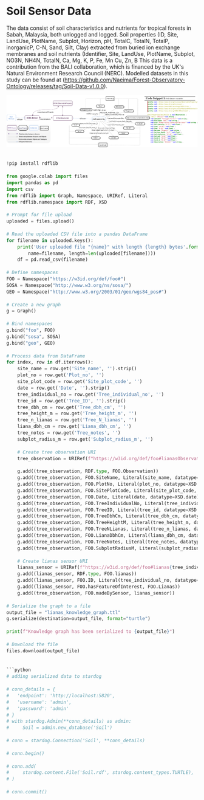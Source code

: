 
# Soil Sensor Data

 The data consist of soil characteristics and nutrients for tropical forests in Sabah, Malaysia, both unlogged and logged. Soil properties (ID, Site, LandUse, PlotName, Subplot, Horizon, pH, TotalC, TotalN, TotalP, inorganicP, C-N, Sand, Silt, Clay) extracted from buried ion exchange membranes and soil nutrients (Identifier, Site, LandUse, PlotName, Subplot, NO3N, NH4N, TotalN, Ca, Mg, K, P, Fe, Mn Cu, Zn, B This data is a contribution from the BALI collaboration, which is financed by the UK's Natural Environment Research Council (NERC).
Modelled datasets in this study can be found at (https://github.com/Naeima/Forest-Observatory-Ontology/releases/tag/Soil-Data-v1.0.0).

![Soil Sensor Data](/img/soil.png)

```python

!pip install rdflib

from google.colab import files
import pandas as pd
import csv
from rdflib import Graph, Namespace, URIRef, Literal
from rdflib.namespace import RDF, XSD

# Prompt for file upload
uploaded = files.upload()

# Read the uploaded CSV file into a pandas DataFrame
for filename in uploaded.keys():
    print('User uploaded file "{name}" with length {length} bytes'.format(
        name=filename, length=len(uploaded[filename])))
    df = pd.read_csv(filename)

# Define namespaces
FOO = Namespace("https://w3id.org/def/foo#")
SOSA = Namespace("http://www.w3.org/ns/sosa/")
GEO = Namespace("http://www.w3.org/2003/01/geo/wgs84_pos#")

# Create a new graph
g = Graph()

# Bind namespaces
g.bind("foo", FOO)
g.bind("sosa", SOSA)
g.bind("geo", GEO)

# Process data from DataFrame
for index, row in df.iterrows():
    site_name = row.get('Site_name', '').strip()
    plot_no = row.get('Plot_no', '')
    site_plot_code = row.get('Site_plot_code', '')
    date = row.get('Date', '').strip()
    tree_individual_no = row.get('Tree_individual_no', '')
    tree_id = row.get('Tree_ID', '').strip()
    tree_dbh_cm = row.get('Tree_dbh_cm', '')
    tree_height_m = row.get('Tree_height_m', '')
    tree_n_lianas = row.get('Tree_N_lianas', '')
    liana_dbh_cm = row.get('Liana_dbh_cm', '')
    tree_notes = row.get('Tree_notes', '')
    subplot_radius_m = row.get('Subplot_radius_m', '')

    # Create tree observation URI
    tree_observation = URIRef(f"https://w3id.org/def/foo#lianasObservation{tree_individual_no}")

    g.add((tree_observation, RDF.type, FOO.Observation))
    g.add((tree_observation, FOO.SiteName, Literal(site_name, datatype=XSD.string)))
    g.add((tree_observation, FOO.PlotNo, Literal(plot_no, datatype=XSD.integer)))
    g.add((tree_observation, FOO.SitePlotCode, Literal(site_plot_code, datatype=XSD.string)))
    g.add((tree_observation, FOO.Date, Literal(date, datatype=XSD.date)))
    g.add((tree_observation, FOO.TreeIndividualNo, Literal(tree_individual_no, datatype=XSD.integer)))
    g.add((tree_observation, FOO.TreeID, Literal(tree_id, datatype=XSD.string)))
    g.add((tree_observation, FOO.TreeDbhCm, Literal(tree_dbh_cm, datatype=XSD.double)))
    g.add((tree_observation, FOO.TreeHeightM, Literal(tree_height_m, datatype=XSD.double)))
    g.add((tree_observation, FOO.TreeNLianas, Literal(tree_n_lianas, datatype=XSD.integer)))
    g.add((tree_observation, FOO.LianaDbhCm, Literal(liana_dbh_cm, datatype=XSD.double)))
    g.add((tree_observation, FOO.TreeNotes, Literal(tree_notes, datatype=XSD.string)))
    g.add((tree_observation, FOO.SubplotRadiusM, Literal(subplot_radius_m, datatype=XSD.double)))

    # Create lianas sensor URI
    lianas_sensor = URIRef(f"https://w3id.org/def/foo#lianas{tree_individual_no}")
    g.add((lianas_sensor, RDF.type, FOO.lianas))
    g.add((lianas_sensor, FOO.ID, Literal(tree_individual_no, datatype=XSD.string)))
    g.add((lianas_sensor, FOO.hasFeatureOfInterest, FOO.Lianas))
    g.add((tree_observation, FOO.madeBySensor, lianas_sensor))

# Serialize the graph to a file
output_file = "lianas_knowledge_graph.ttl"
g.serialize(destination=output_file, format="turtle")

print(f"Knowledge graph has been serialized to {output_file}")

# Download the file
files.download(output_file)


```python
# adding serialized data to stardog 

# conn_details = {
#   'endpoint': 'http://localhost:5820',
#   'username': 'admin',
#   'password': 'admin'
# }
# with stardog.Admin(**conn_details) as admin:
#     Soil = admin.new_database('Soil')

# conn = stardog.Connection('Soil', **conn_details)

# conn.begin()

# conn.add(
#     stardog.content.File('Soil.rdf', stardog.content_types.TURTLE),
# )

# conn.commit()
```
